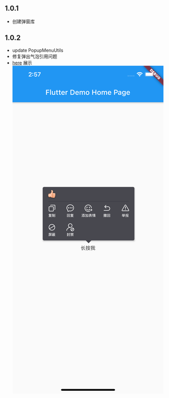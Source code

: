 ## 1.0.1
* 创建弹窗库
## 1.0.2
* update PopupMenuUtils
* 修复弹出气泡引用问题
* [here](https://github.com/xunan623/PopupMenuUtils)
展示
![UI展示](https://raw.githubusercontent.com/xunan623/xunan623.github.io/master/Flutter/%E7%B3%BB%E7%BB%9F%E5%BC%B9%E7%AA%97.png)
